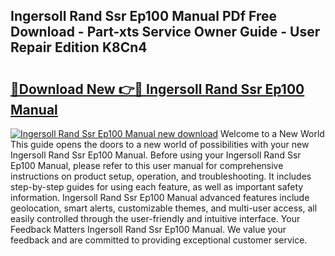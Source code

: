 ## Ingersoll Rand Ssr Ep100 Manual PDf Free Download - Part-xts Service Owner Guide - User Repair Edition K8Cn4

# <h2><a href="http://bc81117.oget.top/?id=Ingersoll+Rand+Ssr+Ep100+Manual">🔗Download New 👉🔴 Ingersoll Rand Ssr Ep100 Manual</a></h2>

[![Ingersoll Rand Ssr Ep100 Manual new download](https://i.imgur.com/5g1atiW.png)](http://bc81117.oget.top/?id=Ingersoll+Rand+Ssr+Ep100+Manual)
Welcome to a New World This guide opens the doors to a new world of possibilities with your new Ingersoll Rand Ssr Ep100 Manual. Before using your Ingersoll Rand Ssr Ep100 Manual, please refer to this user manual for comprehensive instructions on product setup, operation, and troubleshooting. It includes step-by-step guides for using each feature, as well as important safety information. Ingersoll Rand Ssr Ep100 Manual advanced features include geolocation, smart alerts, customizable themes, and multi-user access, all easily controlled through the user-friendly and intuitive interface. Your Feedback Matters Ingersoll Rand Ssr Ep100 Manual. We value your feedback and are committed to providing exceptional customer service.
